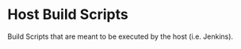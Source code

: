 Host Build Scripts
==================

Build Scripts that are meant to be executed by the host (i.e. Jenkins).
